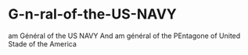 # G-n-ral-of-the-US-NAVY
am Général of the US NAVY And am général of the PEntagone of United Stade of the America
